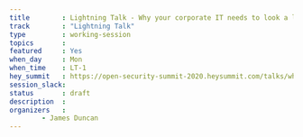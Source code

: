 ```yaml
---
title        : Lightning Talk - Why your corporate IT needs to look a lot more like consumer IT 
track        : "Lightning Talk"
type         : working-session
topics       :
featured     : Yes
when_day     : Mon
when_time    : LT-1
hey_summit   : https://open-security-summit-2020.heysummit.com/talks/why-your-corporate-it-needs-to-look-a-lot-more-like-consumer-it/
session_slack:
status       : draft
description  :
organizers   :  
        - James Duncan
---
```

